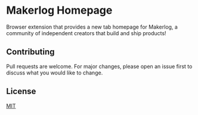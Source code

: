 # Makerlog Homepage

Browser extension that provides a new tab homepage for Makerlog, a community of independent creators that build and ship products!

## Contributing
Pull requests are welcome. For major changes, please open an issue first to discuss what you would like to change.

## License
[MIT](https://github.com/MihaiVoinea/makerlog-homepage/blob/master/LICENSE)